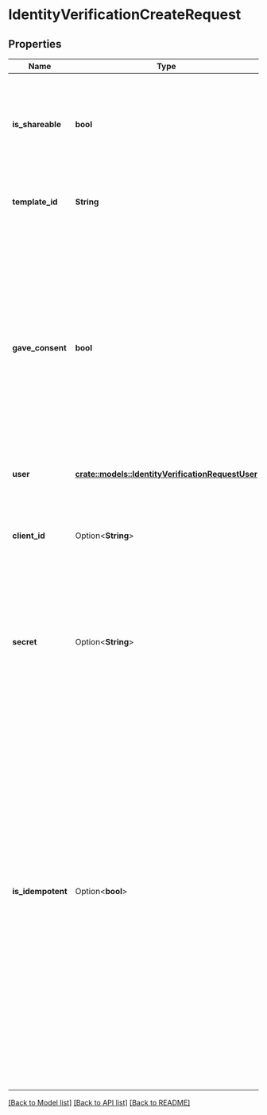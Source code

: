 # IdentityVerificationCreateRequest

## Properties

Name | Type | Description | Notes
------------ | ------------- | ------------- | -------------
**is_shareable** | **bool** | A flag specifying whether you would like Plaid to expose a shareable URL for the verification being created. | 
**template_id** | **String** | ID of the associated Identity Verification template. | 
**gave_consent** | **bool** | A flag specifying whether the end user has already agreed to a privacy policy specifying that their data will be shared with Plaid for verification purposes.  If `gave_consent` is set to `true`, the `accept_tos` step will be marked as `skipped` and the end user's session will start at the next step requirement. | [default to false]
**user** | [**crate::models::IdentityVerificationRequestUser**](IdentityVerificationRequestUser.md) |  | 
**client_id** | Option<**String**> | Your Plaid API `client_id`. The `client_id` is required and may be provided either in the `PLAID-CLIENT-ID` header or as part of a request body. | [optional]
**secret** | Option<**String**> | Your Plaid API `secret`. The `secret` is required and may be provided either in the `PLAID-SECRET` header or as part of a request body. | [optional]
**is_idempotent** | Option<**bool**> | An optional flag specifying how you would like Plaid to handle attempts to create an Identity Verification when an Identity Verification already exists for the provided `client_user_id` and `template_id`. If idempotency is enabled, Plaid will return the existing Identity Verification. If idempotency is disabled, Plaid will reject the request with a `400 Bad Request` status code if an Identity Verification already exists for the supplied `client_user_id` and `template_id`. | [optional]

[[Back to Model list]](../README.md#documentation-for-models) [[Back to API list]](../README.md#documentation-for-api-endpoints) [[Back to README]](../README.md)


